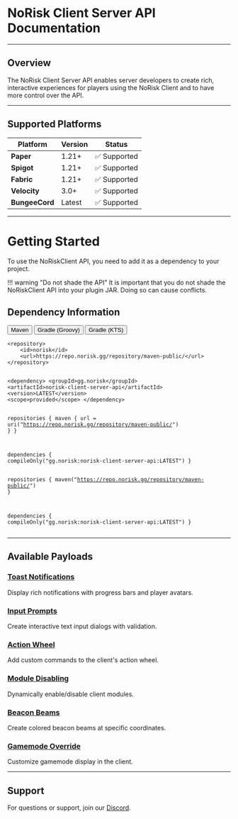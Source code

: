 # NoRisk Client Server API Documentation

---

##  Overview

The NoRisk Client Server API enables server developers to create rich, interactive experiences for players using the NoRisk Client and to have more control over the API.

---

##  Supported Platforms

| Platform | Version | Status |
|----------|---------|--------|
| **Paper** | 1.21+ | ✅ Supported |
| **Spigot** | 1.21+ | ✅ Supported |
| **Fabric** | 1.21+ | ✅ Supported |
| **Velocity** | 3.0+ | ✅ Supported |
| **BungeeCord** | Latest | ✅ Supported |

---

# Getting Started

To use the NoRiskClient API, you need to add it as a dependency to your project.

!!! warning "Do not shade the API"
    It is important that you do not shade the NoRiskClient API into your plugin JAR. Doing so can cause conflicts.

## Dependency Information

<div class="code-tab-wrapper">
  <div class="code-tab-buttons">
    <button class="code-tab-button active" data-tab="maven">Maven</button>
    <button class="code-tab-button" data-tab="gradle-groovy">Gradle (Groovy)</button>
    <button class="code-tab-button" data-tab="gradle-kts">Gradle (KTS)</button>
  </div>

  <div class="code-tab-content">
    <div class="code-tab-panel active" data-tab="maven">
      <pre><code class="language-xml">&lt;repository&gt;
    &lt;id&gt;norisk&lt;/id&gt;
    &lt;url&gt;https://repo.norisk.gg/repository/maven-public/&lt;/url&gt;
&lt;/repository&gt;

&lt;dependency&gt;
    &lt;groupId&gt;gg.norisk&lt;/groupId&gt;
    &lt;artifactId&gt;norisk-client-server-api&lt;/artifactId&gt;
    &lt;version&gt;LATEST&lt;/version&gt;
    &lt;scope&gt;provided&lt;/scope&gt;
&lt;/dependency&gt;</code></pre>
    </div>
    <div class="code-tab-panel" data-tab="gradle-groovy">
      <pre><code class="language-groovy">repositories {
    maven {
        url = uri("https://repo.norisk.gg/repository/maven-public/")
    }
}

dependencies {
    compileOnly("gg.norisk:norisk-client-server-api:LATEST")
}</code></pre>
    </div>
    <div class="code-tab-panel" data-tab="gradle-kts">
      <pre><code class="language-kotlin">repositories {
    maven("https://repo.norisk.gg/repository/maven-public/")
}

dependencies {
    compileOnly("gg.norisk:norisk-client-server-api:LATEST")
}</code></pre>
    </div>
  </div>
</div>

---


##  Available Payloads

### [Toast Notifications](payloads/toast-payload.md)
Display rich notifications with progress bars and player avatars.

### [Input Prompts](payloads/inputbar-payload.md)
Create interactive text input dialogs with validation.

### [Action Wheel](payloads/wheel-payload.md)
Add custom commands to the client's action wheel.

### [Module Disabling](payloads/moduledeactivate-payload.md)
Dynamically enable/disable client modules.

### [Beacon Beams](payloads/beaconbeam-payload.md)
Create colored beacon beams at specific coordinates.

### [Gamemode Override](payloads/gamemode-payload.md)
Customize gamemode display in the client.

---

##  Support

For questions or support, join our [Discord](https://discord.gg/noriskclient).